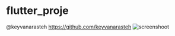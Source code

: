 # flutter_proje
@keyvanarasteh https://github.com/keyvanarasteh
![screenshoot](https://github.com/tetrakup/flutter_proje/assets/97338156/c7dbe697-b16c-4cf0-ae37-1dfc79ef6753)

